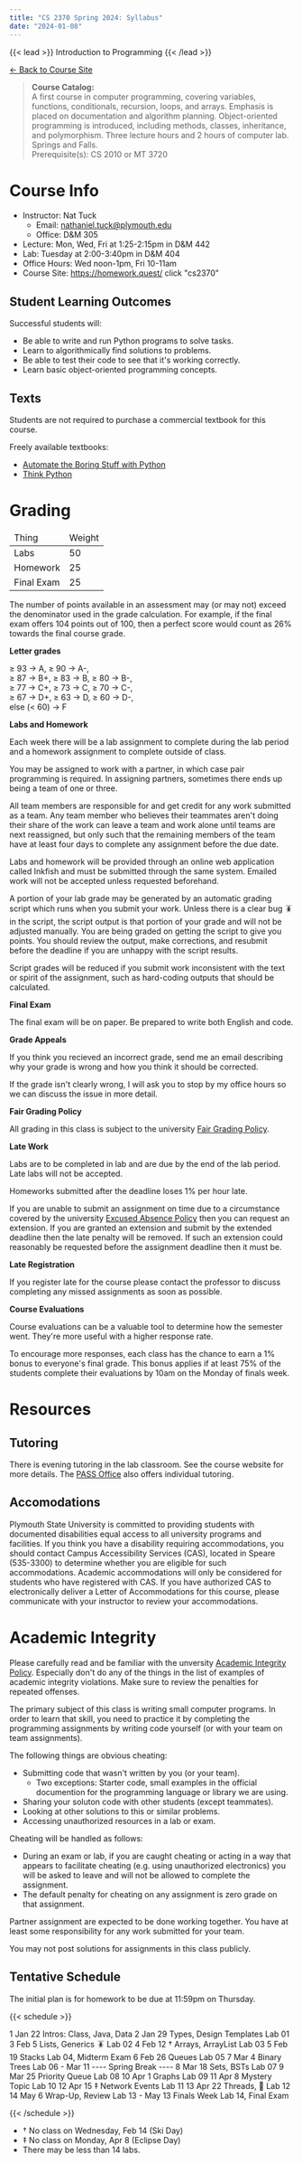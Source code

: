 ```yaml
---
title: "CS 2370 Spring 2024: Syllabus"
date: "2024-01-08"
---
```


{{< lead >}}
Introduction to Programming
{{< /lead >}}

[&larr; Back to Course Site](../)

<blockquote>
<b>Course Catalog:</b><br>
A first course in computer programming, covering variables, functions,
conditionals, recursion, loops, and arrays. Emphasis is placed on
documentation and algorithm planning. Object-oriented programming is
introduced, including methods, classes, inheritance, and polymorphism.
Three lecture hours and 2 hours of computer lab. Springs and Falls.
<br>Prerequisite(s): CS 2010 or MT 3720
</blockquote>

# Course Info

- Instructor: Nat Tuck 
   - Email: <nathaniel.tuck@plymouth.edu>
   - Office: D&M 305
 - Lecture: Mon, Wed, Fri at 1:25-2:15pm in D&M 442
 - Lab: Tuesday at 2:00-3:40pm in D&M 404
 - Office Hours: Wed noon-1pm, Fri 10-11am
 - Course Site: https://homework.quest/ click "cs2370"

## Student Learning Outcomes

Successful students will: 

 - Be able to write and run Python programs to solve tasks.
 - Learn to algorithmically find solutions to problems.
 - Be able to test their code to see that it's working correctly.
 - Learn basic object-oriented programming concepts.

## Texts

Students are not required to purchase a commercial textbook for this course.

Freely available textbooks:

 - [Automate the Boring Stuff with Python](https://automatetheboringstuff.com/)
 - [Think Python](https://greenteapress.com/wp/think-python-2e/)

# Grading

<table class="table table-striped">
  <thead>
    <tr>
	  <td>Thing</td>
	  <td>Weight</td>
	</tr>
  </thead>
  <tbody>
	<tr>
	  <td>Labs</td>
	  <td>50</td>
	</tr>
    <tr>
	  <td>Homework</td>
	  <td>25</td>
	</tr>
    <tr>
	  <td>Final Exam</td>
	  <td>25</td>
	</tr>
  </tbody>
</table>

The number of points available in an assessment may (or may not)
exceed the denominator used in the grade calculation. For example, if
the final exam offers 104 points out of 100, then a perfect score
would count as 26% towards the final course grade.

**Letter grades**

&ge; 93 &rarr; A, &ge; 90 &rarr; A-, <br>
&ge; 87 &rarr; B+, &ge; 83 &rarr; B, &ge; 80 &rarr; B-, <br>
&ge; 77 &rarr; C+, &ge; 73 &rarr; C, &ge; 70 &rarr; C-, <br>
&ge; 67 &rarr; D+, &ge; 63 &rarr; D, &ge; 60 &rarr; D-, <br>
else (&lt; 60) &rarr; F

**Labs and Homework**

Each week there will be a lab assignment to complete during the lab
period and a homework assignment to complete outside of class.

You may be assigned to work with a partner, in which case pair
programming is required. In assigning partners, sometimes there ends
up being a team of one or three.

All team members are responsible for and get credit for any work
submitted as a team. Any team member who believes their teammates
aren't doing their share of the work can leave a team and work alone
until teams are next reassigned, but only such that the remaining
members of the team have at least four days to complete any assignment
before the due date.

Labs and homework will be provided through an online web application
called Inkfish and must be submitted through the same system. Emailed
work will not be accepted unless requested beforehand.

A portion of your lab grade may be generated by an automatic grading
script which runs when you submit your work. Unless there is a clear
bug 🪳 in the script, the script output is that portion of your grade
and will not be adjusted manually. You are being graded on getting the
script to give you points. You should review the output, make
corrections, and resubmit before the deadline if you are unhappy with
the script results.

Script grades will be reduced if you submit work inconsistent with the
text or spirit of the assignment, such as hard-coding outputs that
should be calculated.

**Final Exam**

The final exam will be on paper. Be prepared to write both English and code.

**Grade Appeals**

If you think you recieved an incorrect grade, send me an email
describing why your grade is wrong and how you think it should be
corrected.

If the grade isn't clearly wrong, I will ask you to stop by my office
hours so we can discuss the issue in more detail.

**Fair Grading Policy**

All grading in this class is subject to the university [Fair Grading Policy](
https://coursecatalog.plymouth.edu/university-policies-procedures/).

**Late Work**

Labs are to be completed in lab and are due by the end of the lab
period. Late labs will not be accepted.

Homeworks submitted after the deadline loses 1% per hour late.

If you are unable to submit an assignment on time due to a
circumstance covered by the university [Excused Absence Policy](
https://coursecatalog.plymouth.edu/university-policies-procedures/)
then you can request an extension. If you are granted an extension and
submit by the extended deadline then the late penalty will be removed.
If such an extension could reasonably be requested before the
assignment deadline then it must be.

**Late Registration**

If you register late for the course please contact the professor to
discuss completing any missed assignments as soon as possible.

**Course Evaluations**

Course evaluations can be a valuable tool to determine how the
semester went. They're more useful with a higher response rate.

To encourage more responses, each class has the chance to earn a 1%
bonus to everyone's final grade. This bonus applies if at least 75%
of the students complete their evaluations by 10am on the Monday
of finals week.

# Resources

## Tutoring

There is evening tutoring in the lab classroom. See the course website
for more details. The [PASS Office](
https://www.plymouth.edu/academics/plymouth-academic-support-services)
also offers individual tutoring.

## Accomodations

Plymouth State University is committed to providing students with
documented disabilities equal access to all university programs and
facilities. If you think you have a disability requiring
accommodations, you should contact Campus Accessibility Services
(CAS), located in Speare (535-3300) to determine whether you are
eligible for such accommodations. Academic accommodations will only be
considered for students who have registered with CAS. If you have
authorized CAS to electronically deliver a Letter of Accommodations
for this course, please communicate with your instructor to review
your accommodations.

# Academic Integrity

Please carefully read and be familiar with the unversity [Academic
Integrity Policy](
https://coursecatalog.plymouth.edu/university-policies-procedures/).
Especially don't do any of the things in the list of examples of
academic integrity violations. Make sure to review the penalties for
repeated offenses.

The primary subject of this class is writing small computer programs.
In order to learn that skill, you need to practice it by completing
the programming assignments by writing code yourself (or with your
team on team assignments).

The following things are obvious cheating:

 - Submitting code that wasn't written by you (or your team).
   - Two exceptions: Starter code, small examples in the official
     documention for the programming language or library we are using.
 - Sharing your soluton code with other students (except teammates).
 - Looking at other solutions to this or similar problems.
 - Accessing unauthorized resources in a lab or exam.

Cheating will be handled as follows:

 - During an exam or lab, if you are caught cheating or acting in a
   way that appears to facilitate cheating (e.g. using unauthorized
   electronics) you will be asked to leave and will not be allowed to
   complete the assignment.
 - The default penalty for cheating on any assignment is zero grade on
   that assignment.

Partner assignment are expected to be done working together. You have
at least some responsibility for any work submitted for your team.

You may not post solutions for assignments in this class publicly. 


## Tentative Schedule

The initial plan is for homework to be due at 11:59pm on Thursday.

{{< schedule >}}

<tr>
	<td>1</td>
	<td>Jan 22</td>
	<td>Intros: Class, Java, Data</td>
	<td></td>
</tr>
<tr>
	<td>2</td>
	<td>Jan 29</td>
	<td>Types, Design Templates</td>
	<td>Lab 01</td>
</tr>
<tr>
	<td>3</td>
	<td>Feb 5</td>
	<td>Lists, Generics 🪳</td>
	<td>Lab 02</td>
</tr>
<tr>
	<td>4</td>
	<td>Feb 12 †</td>
	<td>Arrays, ArrayList</td>
	<td>Lab 03</td>
</tr>
<tr>
	<td>5</td>
	<td>Feb 19</td>
	<td>Stacks</td>
	<td>Lab 04, Midterm Exam</td>
</tr>
<tr>
	<td>6</td>
	<td>Feb 26</td>
	<td>Queues</td>
	<td>Lab 05</td>
</tr>
<tr>
	<td>7</td>
	<td>Mar 4</td>
	<td>Binary Trees</td>
	<td>Lab 06</td>
</tr>
<tr>
	<td>-</td>
	<td>Mar 11</td>
	<td colspan="2" style="text-align: center">---- Spring Break ----</td>
</tr>
<tr>
	<td>8</td>
	<td>Mar 18</td>
	<td>Sets, BSTs</td>
	<td>Lab 07</td>
</tr>
<tr>
	<td>9</td>
	<td>Mar 25</td>
	<td>Priority Queue</td>
	<td>Lab 08</td>
</tr>
<tr>
	<td>10</td>
	<td>Apr 1</td>
	<td>Graphs</td>
	<td>Lab 09</td>
</tr>
<tr>
	<td>11</td>
	<td>Apr 8</td>
	<td>Mystery Topic</td>
	<td>Lab 10</td>
</tr>
<tr>
	<td>12</td>
	<td>Apr 15 ‡</td>
	<td>Network Events</td>
	<td>Lab 11</td>
</tr>
<tr>
	<td>13</td>
	<td>Apr 22</td>
	<td>Threads, 🦃</td>
	<td>Lab 12</td>
</tr>
<tr>
	<td>14</td>
	<td>May 6</td>
	<td>Wrap-Up, Review</td>
	<td>Lab 13</td>
</tr>
<tr>
	<td>-</td>
	<td>May 13</td>
	<td>Finals Week</td>
	<td>Lab 14, Final Exam</td>
</tr>

{{< /schedule >}}

 - † No class on Wednesday, Feb 14 (Ski Day)
 - ‡ No class on Monday, Apr 8 (Eclipse Day)
 - There may be less than 14 labs.

